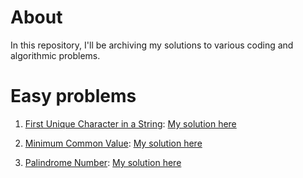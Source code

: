 # About

In this repository, I'll be archiving my solutions to various coding and algorithmic problems.

# Easy problems

1. [First Unique Character in a String](https://leetcode.com/problems/first-unique-character-in-a-string/description/): [My solution here](./problems/first-unique-character-in-a-string/solution.go)

2. [Minimum Common Value](https://leetcode.com/problems/minimum-common-value/description/): [My solution here](./problems/minimum-common-value/solution.go)

3. [Palindrome Number](https://leetcode.com/problems/palindrome-number/description/): [My solution here](./problems/palindrome-number/solution.go)